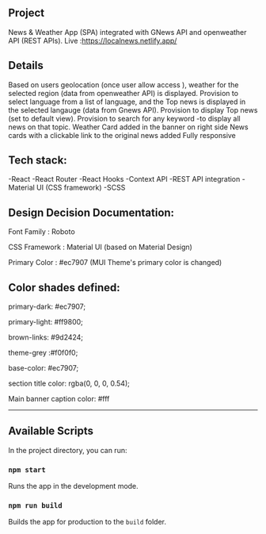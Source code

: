 ## Project
News & Weather App (SPA) integrated with GNews API and openweather API (REST APIs).
Live :https://localnews.netlify.app/


## Details 
Based on users geolocation (once user allow access ), weather for the selected region (data from openweather API)  is displayed.
Provision to select language from a list of language, and the Top news is displayed in the selected langauge (data from Gnews API).
Provision to display Top news (set to default view).
Provision to search for any keyword -to display all news on that topic.
Weather Card added in the banner on right side
News cards with a clickable link to the original news added
Fully responsive

## Tech stack:
-React
-React Router
-React Hooks
-Context API
-REST API integration
-Material UI (CSS framework)
-SCSS


## Design Decision Documentation:

Font Family : Roboto 

CSS Framework : Material UI (based on Material Design)

Primary Color :  #ec7907  (MUI Theme's primary color is changed)

## Color shades defined:

primary-dark: #ec7907;

primary-light: #ff9800;

brown-links: #9d2424;

theme-grey :#f0f0f0;

base-color: #ec7907;

section title color: rgba(0, 0, 0, 0.54);

Main banner caption color: #fff


-------------------------------------------------------------------------------

## Available Scripts

In the project directory, you can run:

### `npm start`

Runs the app in the development mode.<br />


### `npm run build`

Builds the app for production to the `build` folder.<br />


